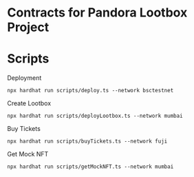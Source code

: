 # Contracts for Pandora Lootbox Project

# Scripts

Deployment

```shell
npx hardhat run scripts/deploy.ts --network bsctestnet
```

Create Lootbox
```shell
npx hardhat run scripts/deployLootbox.ts --network mumbai
```

Buy Tickets
```shell
npx hardhat run scripts/buyTickets.ts --network fuji
```

Get Mock NFT
```shell
npx hardhat run scripts/getMockNFT.ts --network mumbai
```

